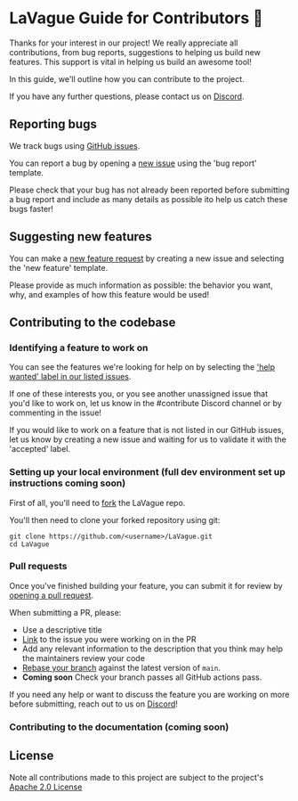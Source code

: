 # LaVague Guide for Contributors 🌊

Thanks for your interest in our project! We really appreciate all contributions, from bug reports, suggestions to helping us build new features. This support is vital in helping us build an awesome tool!

In this guide, we'll outline how you can contribute to the project.

If you have any further questions, please contact us on [Discord](https://discord.gg/SDxn9KpqX9).

## Reporting bugs

We track bugs using [GitHub issues](https://github.com/lavague-ai/LaVague/issues/).

You can report a bug by opening a [new issue](https://github.com/lavague-ai/LaVague/issues/new/choose) using the 'bug report' template.

Please check that your bug has not already been reported before submitting a bug report and include as many details as possible ito help us catch these bugs faster!

## Suggesting new features

You can make a [new feature request](https://github.com/lavague-ai/LaVague/issues/new/choose) by creating a new issue and selecting the 'new feature' template.

Please provide as much information as possible: the behavior you want, why, and examples of how this feature would be used!

## Contributing to the codebase

### Identifying a feature to work on

You can see the features we're looking for help on by selecting the ['help wanted' label in our listed issues](https://github.com/lavague-ai/LaVague/labels/help%20wanted).

If one of these interests you, or you see another unassigned issue that you'd like to work on, let us know in the #contribute Discord channel or by commenting in the issue!

If you would like to work on a feature that is not listed in our GitHub issues, let us know by creating a new issue and waiting for us to validate it with the 'accepted' label.

### Setting up your local environment (full dev environment set up instructions coming soon)

First of all, you'll need to [fork](https://docs.github.com/en/pull-requests/collaborating-with-pull-requests/working-with-forks/fork-a-repo) the LaVague repo.

You'll then need to clone your forked repository using git:

```
git clone https://github.com/<username>/LaVague.git
cd LaVague
```

### Pull requests

Once you've finished building your feature, you can submit it for review by [opening a pull request](https://docs.github.com/en/pull-requests/collaborating-with-pull-requests/proposing-changes-to-your-work-with-pull-requests/creating-a-pull-request-from-a-fork).

When submitting a PR, please:

- Use a descriptive title
- [Link](https://docs.github.com/en/issues/tracking-your-work-with-issues/linking-a-pull-request-to-an-issue) to the issue you were working on in the PR
- Add any relevant information to the description that you think may help the maintainers review your code
- [Rebase your branch](https://docs.github.com/en/get-started/using-git/about-git-rebase) against the latest version of `main`.
- **Coming soon** Check your branch passes all GitHub actions pass.

If you need any help or want to discuss the feature you are working on more before submitting, reach out to us on [Discord](https://discord.gg/SDxn9KpqX9)!

### Contributing to the documentation (coming soon)

## License

Note all contributions made to this project are subject to the project's [Apache 2.0 License](https://github.com/lavague-ai/LaVague/blob/main/LICENSE) 
